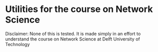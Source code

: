 # Utilities for the course on Network Science

Disclaimer: None of this is tested. It is made simply in an effort to understand the course on Network Science at Delft University of Technology
